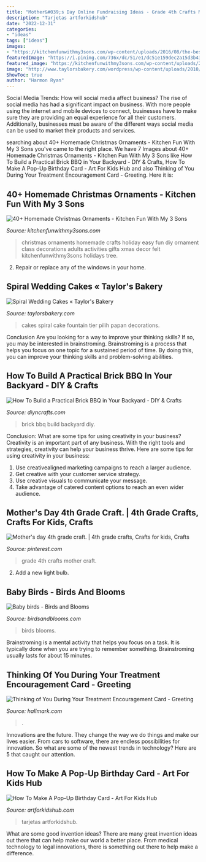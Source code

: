 ```yaml
---
title: "Mother&#039;s Day Online Fundraising Ideas - Grade 4th Crafts Mother Craft"
description: "Tarjetas artforkidshub"
date: "2022-12-31"
categories:
- "ideas"
tags: ["ideas"]
images:
- "https://kitchenfunwithmy3sons.com/wp-content/uploads/2016/08/the-best-homemade-christmas-ornaments-diy-kids-holiday-crafts-47.jpg"
featuredImage: "https://i.pinimg.com/736x/dc/51/e1/dc51e159dec2a15d3b433cf5f0279556--th-grade-crafts-teaching-tools.jpg"
featured_image: "https://kitchenfunwithmy3sons.com/wp-content/uploads/2016/08/the-best-homemade-christmas-ornaments-diy-kids-holiday-crafts-47.jpg"
image: "http://www.taylorsbakery.com/wordpress/wp-content/uploads/2010/03/4-Tier-Spiral-Basketweave2.jpg"
ShowToc: true
author: "Harmon Ryan"
---
```



Social Media Trends: How will social media affect business?
The rise of social media has had a significant impact on business. With more people using the internet and mobile devices to connect, businesses have to make sure they are providing an equal experience for all their customers. Additionally, businesses must be aware of the different ways social media can be used to market their products and services.

	

		
searching about 40+ Homemade Christmas Ornaments - Kitchen Fun With My 3 Sons you've came to the right place. We have 7 Images about 40+ Homemade Christmas Ornaments - Kitchen Fun With My 3 Sons like How To Build a Practical Brick BBQ in Your Backyard - DIY &amp; Crafts, How To Make A Pop-Up Birthday Card - Art For Kids Hub and also Thinking of You During Your Treatment Encouragement Card - Greeting. Here it is:
		
    
## 40+ Homemade Christmas Ornaments - Kitchen Fun With My 3 Sons

<img loading=lazy src="https://kitchenfunwithmy3sons.com/wp-content/uploads/2016/08/the-best-homemade-christmas-ornaments-diy-kids-holiday-crafts-47.jpg" onerror="this.onerror=null;this.src='https://tse1.mm.bing.net/th?id=OIP.8S_BptdNqOh0Tjn-K55uwAHaKl&amp;pid=15.1';" alt="40+ Homemade Christmas Ornaments - Kitchen Fun With My 3 Sons">

_Source: kitchenfunwithmy3sons.com_

>christmas ornaments homemade crafts holiday easy fun diy ornament class decorations adults activities gifts xmas decor felt kitchenfunwithmy3sons holidays tree. 

	

2. Repair or replace any of the windows in your home.

    
## Spiral Wedding Cakes « Taylor&#039;s Bakery

<img loading=lazy src="http://www.taylorsbakery.com/wordpress/wp-content/uploads/2010/03/4-Tier-Spiral-Basketweave2.jpg" onerror="this.onerror=null;this.src='https://tse4.mm.bing.net/th?id=OIP.ePiAhiAWQc1AP7CHThCINQHaKc&amp;pid=15.1';" alt="Spiral Wedding Cakes « Taylor&#039;s Bakery">

_Source: taylorsbakery.com_

>cakes spiral cake fountain tier pilih papan decorations. 

	

Conclusion
Are you looking for a way to improve your thinking skills? If so, you may be interested in brainstroming. Brainstroming is a process that helps you focus on one topic for a sustained period of time. By doing this, you can improve your thinking skills and problem-solving abilities.

    
## How To Build A Practical Brick BBQ In Your Backyard - DIY &amp; Crafts

<img loading=lazy src="https://cdn.diyncrafts.com/wp-content/uploads/2017/07/brick-bbq-backyard-f.jpg" onerror="this.onerror=null;this.src='https://tse4.mm.bing.net/th?id=OIP.-JeYUyUI1n_raX40vjtzdQHaD4&amp;pid=15.1';" alt="How To Build a Practical Brick BBQ in Your Backyard - DIY &amp; Crafts">

_Source: diyncrafts.com_

>brick bbq build backyard diy. 

	

Conclusion: What are some tips for using creativity in your business?
Creativity is an important part of any business. With the right tools and strategies, creativity can help your business thrive. Here are some tips for using creativity in your business: 
1. Use creativealigned marketing campaigns to reach a larger audience.
2. Get creative with your customer service strategy.
3. Use creative visuals to communicate your message.
4. Take advantage of catered content options to reach an even wider audience.

    
## Mother&#039;s Day 4th Grade Craft. | 4th Grade Crafts, Crafts For Kids, Crafts

<img loading=lazy src="https://i.pinimg.com/736x/dc/51/e1/dc51e159dec2a15d3b433cf5f0279556--th-grade-crafts-teaching-tools.jpg" onerror="this.onerror=null;this.src='https://tse1.mm.bing.net/th?id=OIP.es_qIO3cnEn3driB7gEWvAHaJ6&amp;pid=15.1';" alt="Mother&#039;s day 4th grade craft. | 4th grade crafts, Crafts for kids, Crafts">

_Source: pinterest.com_

>grade 4th crafts mother craft. 

	

2. Add a new light bulb. 

    
## Baby Birds - Birds And Blooms

<img loading=lazy src="http://www.birdsandblooms.com/wp-content/uploads/2015/05/image6.jpg" onerror="this.onerror=null;this.src='https://tse3.mm.bing.net/th?id=OIP.fGIgPdXvveCjCqQKbOvVJQHaJ4&amp;pid=15.1';" alt="Baby birds - Birds and Blooms">

_Source: birdsandblooms.com_

>birds blooms. 

	

Brainstroming is a mental activity that helps you focus on a task. It is typically done when you are trying to remember something. Brainstroming usually lasts for about 15 minutes.

    
## Thinking Of You During Your Treatment Encouragement Card - Greeting

<img loading=lazy src="https://www.hallmark.com/dw/image/v2/AALB_PRD/on/demandware.static/-/Sites-hallmark-master/default/dw0713dcc8/images/finished-goods/Thinking-of-You-During-Your-Treatment-Encouragement-Card-root-299FCR1009_PV.1.FCR1009.jpg_Source_Image.jpg" onerror="this.onerror=null;this.src='https://tse3.mm.bing.net/th?id=OIP.qVZzTTPMdrpgoe6R5pxJmAHaKz&amp;pid=15.1';" alt="Thinking of You During Your Treatment Encouragement Card - Greeting">

_Source: hallmark.com_

>. 

	

Innovations are the future. They change the way we do things and make our lives easier. From cars to software, there are endless possibilities for innovation. So what are some of the newest trends in technology? Here are 5 that caught our attention.

    
## How To Make A Pop-Up Birthday Card - Art For Kids Hub

<img loading=lazy src="https://www.artforkidshub.com/wp-content/uploads/2016/02/how-to-make-birthday-card-feature.jpg" onerror="this.onerror=null;this.src='https://tse2.mm.bing.net/th?id=OIP.ulLBaU4WQ2H_R7ENEsyX6wHaE8&amp;pid=15.1';" alt="How To Make A Pop-Up Birthday Card - Art For Kids Hub">

_Source: artforkidshub.com_

>tarjetas artforkidshub. 

	

What are some good invention ideas?
There are many great invention ideas out there that can help make our world a better place. From medical technology to legal innovations, there is something out there to help make a difference.

